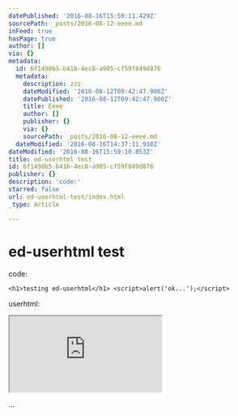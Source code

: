 ```yaml
---
datePublished: '2016-08-16T15:59:11.429Z'
sourcePath: _posts/2016-08-12-eeee.md
inFeed: true
hasPage: true
author: []
via: {}
metadata:
  id: 6f1490b5-b41b-4ec8-a905-cf59f849d876
  metadata:
    description: zzz
    dateModified: '2016-08-12T09:42:47.900Z'
    datePublished: '2016-08-12T09:42:47.900Z'
    title: Eeee
    author: []
    publisher: {}
    via: {}
    sourcePath: _posts/2016-08-12-eeee.md
  dateModified: '2016-08-16T14:37:11.938Z'
dateModified: '2016-08-16T15:59:10.853Z'
title: ed-userhtml test
id: 6f1490b5-b41b-4ec8-a905-cf59f849d876
publisher: {}
description: 'code:'
starred: false
url: ed-userhtml-test/index.html
_type: Article

---
```

# ed-userhtml test

code:

    <h1>testing ed-userhtml</h1> <script>alert('ok...');</script>

userhtml:

<iframe src="https://the-grid.github.io/ed-userhtml/?g=eJyzyTC0K0ktLsnMS1dITdEtLU4tyijJzbHRB4pzAQCa9gno" style=""></iframe>

...